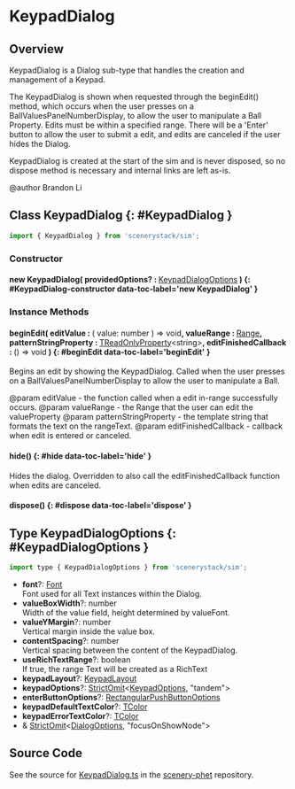 # KeypadDialog

## Overview

KeypadDialog is a Dialog sub-type that handles the creation and management of a Keypad.

The KeypadDialog is shown when requested through the beginEdit() method, which occurs when the user presses on a
BallValuesPanelNumberDisplay, to allow the user to manipulate a Ball Property. Edits must be within a specified
range. There will be a 'Enter' button to allow the user to submit a edit, and edits are canceled if the user hides
the Dialog.

KeypadDialog is created at the start of the sim and is never disposed, so no dispose method is necessary and
internal links are left as-is.

@author Brandon Li

## Class KeypadDialog {: #KeypadDialog }


```js
import { KeypadDialog } from 'scenerystack/sim';
```
### Constructor

#### new KeypadDialog( providedOptions? : <span style="font-weight: 400;">[KeypadDialogOptions](../sim/KeypadDialog.md#KeypadDialogOptions)</span> ) {: #KeypadDialog-constructor data-toc-label='new KeypadDialog' }

### Instance Methods

#### beginEdit( editValue : <span style="font-weight: 400;">( value: <span style="color: hsla(calc(var(--md-hue) + 180deg),80%,40%,1);">number</span> ) =&gt; <span style="color: hsla(calc(var(--md-hue) + 180deg),80%,40%,1);">void</span></span>, valueRange : <span style="font-weight: 400;">[Range](../dot/Range.md)</span>, patternStringProperty : <span style="font-weight: 400;">[TReadOnlyProperty](../axon/TReadOnlyProperty.md)&lt;<span style="color: hsla(calc(var(--md-hue) + 180deg),80%,40%,1);">string</span>&gt;</span>, editFinishedCallback : <span style="font-weight: 400;">() =&gt; <span style="color: hsla(calc(var(--md-hue) + 180deg),80%,40%,1);">void</span></span> ) {: #beginEdit data-toc-label='beginEdit' }

Begins an edit by showing the KeypadDialog. Called when the user presses on a BallValuesPanelNumberDisplay to allow
the user to manipulate a Ball.

@param editValue - the function called when a edit in-range successfully occurs.
@param valueRange - the Range that the user can edit the valueProperty
@param patternStringProperty - the template string that formats the text on the rangeText.
@param editFinishedCallback - callback when edit is entered or canceled.

#### hide() {: #hide data-toc-label='hide' }

Hides the dialog. Overridden to also call the editFinishedCallback function when edits are canceled.

#### dispose() {: #dispose data-toc-label='dispose' }



## Type KeypadDialogOptions {: #KeypadDialogOptions }


```js
import type { KeypadDialogOptions } from 'scenerystack/sim';
```


- **font**?: [Font](../scenery/Font.md)
<br>  Font used for all Text instances within the Dialog.
- **valueBoxWidth**?: <span style="color: hsla(calc(var(--md-hue) + 180deg),80%,40%,1);">number</span>
<br>  Width of the value field, height determined by valueFont.
- **valueYMargin**?: <span style="color: hsla(calc(var(--md-hue) + 180deg),80%,40%,1);">number</span>
<br>  Vertical margin inside the value box.
- **contentSpacing**?: <span style="color: hsla(calc(var(--md-hue) + 180deg),80%,40%,1);">number</span>
<br>  Vertical spacing between the content of the KeypadDialog.
- **useRichTextRange**?: <span style="color: hsla(calc(var(--md-hue) + 180deg),80%,40%,1);">boolean</span>
<br>  If true, the range Text will be created as a RichText
- **keypadLayout**?: [KeypadLayout](../scenery-phet/Keypad.md#KeypadLayout)
- **keypadOptions**?: [StrictOmit](../phet-core/StrictOmit.md)&lt;[KeypadOptions](../scenery-phet/Keypad.md#KeypadOptions), "tandem"&gt;
- **enterButtonOptions**?: [RectangularPushButtonOptions](../sun/RectangularPushButton.md#RectangularPushButtonOptions)
- **keypadDefaultTextColor**?: [TColor](../scenery/TColor.md)
- **keypadErrorTextColor**?: [TColor](../scenery/TColor.md)
- &amp; [StrictOmit](../phet-core/StrictOmit.md)&lt;[DialogOptions](../sim/Dialog.md#DialogOptions), "focusOnShowNode"&gt;




## Source Code

See the source for [KeypadDialog.ts](https://github.com/phetsims/scenery-phet/blob/main/js/keypad/KeypadDialog.ts) in the [scenery-phet](https://github.com/phetsims/scenery-phet) repository.
